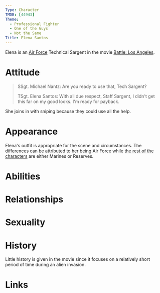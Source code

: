 ```yaml
---
Type: Character
TMDB: [44943]
Theme:
  - Professional Fighter
  - One of the Guys
  - Not the Same
Title: Elena Santos
---
```


Elena is an [Air Force](/t/professional-fighter/) Technical Sargent in the movie [Battle: Los Angeles](/s/tmdb/44943/).

# Attitude

> SSgt. Michael Nantz: Are you ready to use that, Tech Sargent?
>
> TSgt. Elena Santos: With all due respect, Staff Sargent, I didn't get this far on my good looks. I'm ready for payback.

She joins in with sniping because they could use all the help.

# Appearance

Elena's outfit is appropriate for the scene and circumstances. The differences can be attributed to her being Air Force while [the rest of the characters](/t/not-the-same/) are either Marines or Reserves.

# Abilities
# Relationships
# Sexuality
# History

Little history is given in the movie since it focuses on a relatively short period of time during an alien invasion.

# Links
